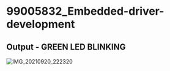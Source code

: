 # 99005832_Embedded-driver-development

## Output - GREEN LED BLINKING
![IMG_20210920_222320](https://user-images.githubusercontent.com/81443037/134043875-2c0dc38e-1f81-4302-bbde-939d691fdb4c.jpg)
